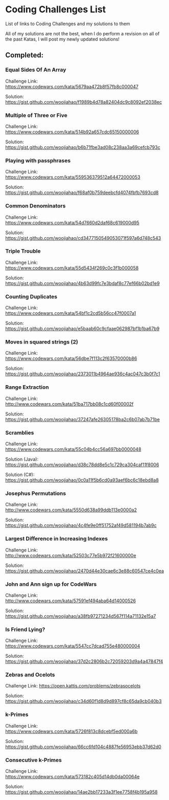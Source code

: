 # Coding Challenges List
List of links to Coding Challenges and my solutions to them

All of my solutions are not the best, when I do perform a revision on all of the past Katas, I will post my newly updated solutions!

## Completed:
### Equal Sides Of An Array
Challenge Link: https://www.codewars.com/kata/5679aa472b8f57fb8c000047

Solution: https://gist.github.com/woojiahao/f1989b4d78a82404dc9c8092ef2038ec

### Multiple of Three or Five
Challenge Link: https://www.codewars.com/kata/514b92a657cdc65150000006

Solution: https://gist.github.com/woojiahao/b6b71fbe3ad08c238aa3a69cefcb793c

### Playing with passphrases
Challenge Link: https://www.codewars.com/kata/559536379512a64472000053

Solution: https://gist.github.com/woojiahao/f68af0b759deebcfd4074fbfb7693cd8

### Common Denominators
Challenge Link: https://www.codewars.com/kata/54d7660d2daf68c619000d95

Solution: https://gist.github.com/woojiahao/cd3477150549053071f597a6d748c543

### Triple Trouble
Challenge Link: https://www.codewars.com/kata/55d5434f269c0c3f1b000058

Solution: https://gist.github.com/woojiahao/4b63d99fc7e3bdaf8c77ef66b02bd1e9

### Counting Duplicates
Challenge Link: https://www.codewars.com/kata/54bf1c2cd5b56cc47f0007a1

Solution: https://gist.github.com/woojiahao/e5baab60c9cfaae062987bf1b1ba67b9

### Moves in squared strings (2)
Challenge Link: https://www.codewars.com/kata/56dbe7f113c2f63570000b86

Solution: https://gist.github.com/woojiahao/2373011b4964ae936c4ac047c3b0f7c1

### Range Extraction
Challenge Link: http://www.codewars.com/kata/51ba717bb08c1cd60f00002f

Solution: https://gist.github.com/woojiahao/37247afe26305178ba2c6b07ab7b71be

### Scramblies
Challenge Link: https://www.codewars.com/kata/55c04b4cc56a697bb0000048

Solution (Java): https://gist.github.com/woojiahao/d38c78dd8e5c1c729ca304caf11f8006

Solution (C#): https://gist.github.com/woojiahao/0c0a11f5b6cd0a93aef6bc6c18ebd8a8

### Josephus Permutations
Challenge Link: http://www.codewars.com/kata/5550d638a99ddb113e0000a2

Solution: https://gist.github.com/woojiahao/4c4fe9e0ff51752af49d581194b7ab9c

### Largest Difference in Increasing Indexes
Challenge Link: http://www.codewars.com/kata/52503c77e5b972f21600000e

Solution: https://gist.github.com/woojiahao/2470d44e30cae6c3e88c60547ce4c0ea

### John and Ann sign up for CodeWars 
Challenge Link: http://www.codewars.com/kata/57591ef494aba64d14000526

Solution: https://gist.github.com/woojiahao/a38fb97271234d567f114a71132e15a7

### Is Friend Lying?
Challenge Link: https://www.codewars.com/kata/5547cc7dcad755e480000004

Solution: https://gist.github.com/woojiahao/37d2c2806b2c72059203d9a4a47847f4

### Zebras and Ocelots
Challenge Link: https://open.kattis.com/problems/zebrasocelots

Solution: https://gist.github.com/woojiahao/c34d60f1d8d9d897cf8c65da9cb040b3

### k-Primes
Challenge Link: https://www.codewars.com/kata/5726f813c8dcebf5ed000a6b

Solution: https://gist.github.com/woojiahao/66cc6fd104c4887fe56953ebb37d62d0

### Consecutive k-Primes
Challenge Link: https://www.codewars.com/kata/573182c405d14db0da00064e

Solution: https://gist.github.com/woojiahao/14ae2bb17233a3f1ee7758f4b195a958
